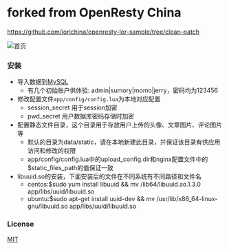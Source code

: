# forked from OpenResty China 

https://github.com/iorichina/openresty-lor-sample/tree/clean-patch

![首页](./docs/index.jpg)


### 安装

- 导入数据到[MySQL](docs/blog.sql)
	- 有几个初始账户供体验: admin|sumory|momo|jerry，密码均为123456
- 修改配置文件`app/config/config.lua`为本地对应配置
	- session_secret 用于session加密
	- pwd_secret 用户数据库密码存储时加密
- 配置静态文件目录，这个目录用于存放用户上传的头像、文章图片、评论图片等
	- 默认的目录为data/static，请在本地新建此目录，并保证该目录有供应用访问和修改的权限
    - app/config/config.lua中的upload_config.dir和nginx配置文件中的$static_files_path的值保证一致
- libuuid.so的安装，下面安装后的文件在不同系统有不同路径和文件名
    - centos:$sudo yum install libuuid && mv /lib64/libuuid.so.1.3.0 app/libs/uuid/libuuid.so
    - ubuntu:$sudo apt-get install uuid-dev && mv /usr/lib/x86_64-linux-gnu/libuuid.so app/libs/uuid/libuuid.so

### License

[MIT](./LICENSE)
